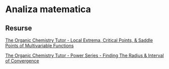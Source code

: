 # Analiza matematica

## Resurse

[The Organic Chemistry Tutor - Local Extrema, Critical Points, & Saddle Points of Multivariable Functions](https://www.youtube.com/watch?v=UID893EosM8)

[The Organic Chemistry Tutor - Power Series - Finding The Radius & Interval of Convergence](https://www.youtube.com/watch?v=EGni2-m5yxM)